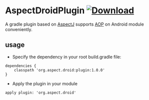 # AspectDroidPlugin [ ![Download](https://api.bintray.com/packages/crayzhou/maven/AspectDroidPlugin/images/download.svg?version=1.0.0) ](https://bintray.com/crayzhou/maven/AspectDroidPlugin/1.0.0/link)

A gradle plugin based on [AspectJ](https://en.wikipedia.org/wiki/AspectJ) supports [AOP](https://en.wikipedia.org/wiki/Aspect-oriented_programming) on Android module conveniently.

## usage

* Specify the dependency in your root build.gradle file:
```
dependencies {
    classpath 'org.aspect.droid:plugin:1.0.0'
}
```

* Apply the plugin in your module
```
apply plugin: 'org.aspect.droid'
``` 
